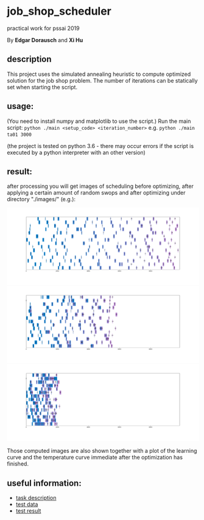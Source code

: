 # job_shop_scheduler
practical work for pssai 2019

By __Edgar Dorausch__ and __Xi Hu__

## description
This project uses the simulated annealing heuristic to compute optimized solution for the job shop problem. The number of iterations can be statically set when starting the script.

## usage:
(You need to install numpy and matplotlib to use the script.)
Run the main script: `python ./main <setup_code> <iteration_number>`
e.g. `python ./main ta01 3000`

(the project is tested on python 3.6 - there may occur errors if the script is executed by a python interpreter with an other version)

## result:
after processing you will get images of scheduling before optimizing, after applying a certain amount of random swops and after optimizing under directory "./images/" (e.g.):

![](https://github.com/chrisHuxi/job_shop_scheduler/blob/master/image/0.png)
![](https://github.com/chrisHuxi/job_shop_scheduler/blob/master/image/1.png)
![](https://github.com/chrisHuxi/job_shop_scheduler/blob/master/image/2.png)

Those computed images are also shown together with a plot of the learning curve and the temperature curve immediate after the optimization has finished.
 
## useful information:
* [task description](https://iccl.inf.tu-dresden.de/w/images/4/41/PSSAI_Practical_Assignment_2019.pdf)
* [test data](http://people.brunel.ac.uk/~mastjjb/jeb/orlib/files/jobshop1.txt)
* [test result](http://mistic.heig-vd.ch/taillard/problemes.dir/ordonnancement.dir/ordonnancement)
